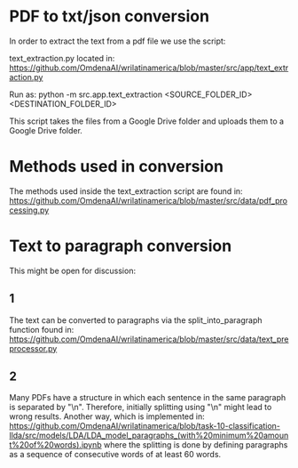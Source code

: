 # PDF to txt/json conversion
In order to extract the text from a pdf file we use the script:

text_extraction.py located in: https://github.com/OmdenaAI/wrilatinamerica/blob/master/src/app/text_extraction.py

Run as:
python -m src.app.text_extraction <SOURCE_FOLDER_ID> <DESTINATION_FOLDER_ID>

This script takes the files from a Google Drive folder and uploads them to a Google Drive folder.

# Methods used in conversion
The methods used inside the text_extraction script are found in:
https://github.com/OmdenaAI/wrilatinamerica/blob/master/src/data/pdf_processing.py

# Text to paragraph conversion
This might be open for discussion:
## 1
The text can be converted to paragraphs via the split_into_paragraph function found in:
https://github.com/OmdenaAI/wrilatinamerica/blob/master/src/data/text_preprocessor.py

## 2
Many PDFs have a structure in which each sentence in the same paragraph is separated by "\n". Therefore,
initially splitting using "\n" might lead to wrong results. Another way, which is implemented in:
https://github.com/OmdenaAI/wrilatinamerica/blob/task-10-classification-llda/src/models/LDA/LDA_model_paragraphs_(with%20minimum%20amount%20of%20words).ipynb
where the splitting is done by defining paragraphs as a sequence of consecutive words of at least 60 words.

